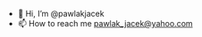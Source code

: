 - 👋 Hi, I’m @pawlakjacek
- 📫 How to reach me pawlak_jacek@yahoo.com

<!---
pawlakjacek/pawlakjacek is a ✨ special ✨ repository because its `README.md` (this file) appears on your GitHub profile.
You can click the Preview link to take a look at your changes.
--->
